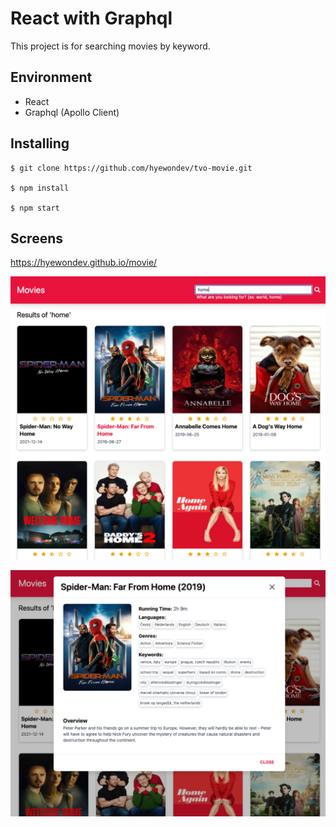 # React with Graphql

This project is for searching movies by keyword.

## Environment

- React
- Graphql (Apollo Client)

## Installing

```shell
$ git clone https://github.com/hyewondev/tvo-movie.git

$ npm install

$ npm start
```

## Screens
https://hyewondev.github.io/movie/

![img.png](public/img/list.png)

![img.png](public/img/details.png)